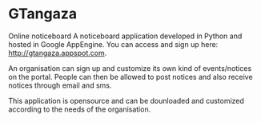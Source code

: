 # GTangaza
Online noticeboard
A noticeboard application developed in Python and hosted in Google AppEngine. You can access and sign up here: http://gtangaza.appspot.com.

An organisation can sign up and customize its own kind of events/notices on the portal. 
People can then be allowed to post notices and also receive notices through email and sms.

This application is opensource and can be dounloaded and customized according to the needs of the organisation.
